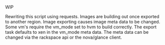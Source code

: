 WIP

Rewriting this script using requests. Images are building out once exported to another region. Image exporting causes image meta data to be changed. Some vm's require the vm_mode set to hvm to build correctly. The export task defaults to xen in the vm_mode meta data. The meta data can be changed via the rackspace api or the nova/glance client.
